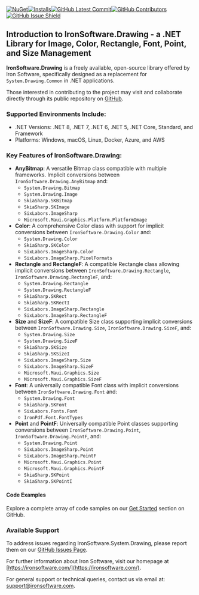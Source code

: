 [![NuGet](https://img.shields.io/nuget/v/IronSoftware.System.Drawing?color=informational&label=latest&logo=nuget)](https://www.nuget.org/packages/IronSoftware.System.Drawing/)[![Installs](https://img.shields.io/nuget/dt/IronSoftware.System.Drawing?color=informational&label=installs&logo=nuget)](https://www.nuget.org/packages/IronSoftware.System.Drawing/)[![GitHub Latest Commit](https://img.shields.io/github/last-commit/iron-software/IronSoftware.Drawing.Common?color=informational&logo=github)](https://github.com/iron-software/IronSoftware.Drawing.Common)[![GitHub Contributors](https://img.shields.io/github/contributors/iron-software/IronSoftware.Drawing.Common?color=informational&logo=github)](https://github.com/iron-software/IronSoftware.Drawing.Common)[![GitHub Issue Shield](https://img.shields.io/github/issues/iron-software/IronSoftware.System.Drawing?logo=GitHub&style=flat-square)](https://github.com/iron-software/IronSoftware.System.Drawing/issues)

## Introduction to IronSoftware.Drawing - a .NET Library for Image, Color, Rectangle, Font, Point, and Size Management

**IronSoftware.Drawing** is a freely available, open-source library offered by Iron Software, specifically designed as a replacement for `System.Drawing.Common` in .NET applications.

Those interested in contributing to the project may visit and collaborate directly through its public repository on [GitHub](https://github.com/iron-software/IronSoftware.System.Drawing/).

### Supported Environments Include:

  * .NET Versions: .NET 8, .NET 7, .NET 6, .NET 5, .NET Core, Standard, and Framework
  * Platforms: Windows, macOS, Linux, Docker, Azure, and AWS

### Key Features of IronSoftware.Drawing:

  * **AnyBitmap**: A versatile Bitmap class compatible with multiple frameworks. Implicit conversions between `IronSoftware.Drawing.AnyBitmap` and:
      * `System.Drawing.Bitmap`
      * `System.Drawing.Image`
      * `SkiaSharp.SKBitmap`
      * `SkiaSharp.SKImage`
      * `SixLabors.ImageSharp`
      * `Microsoft.Maui.Graphics.Platform.PlatformImage`
  * **Color**: A comprehensive Color class with support for implicit conversions between `IronSoftware.Drawing.Color` and:
      * `System.Drawing.Color`
      * `SkiaSharp.SKColor`
      * `SixLabors.ImageSharp.Color`
      * `SixLabors.ImageSharp.PixelFormats`
  * **Rectangle** and **RectangleF**: A compatible Rectangle class allowing implicit conversions between `IronSoftware.Drawing.Rectangle`, `IronSoftware.Drawing.RectangleF`, and:
      * `System.Drawing.Rectangle`
      * `System.Drawing.RectangleF`
      * `SkiaSharp.SKRect`
      * `SkiaSharp.SKRectI`
      * `SixLabors.ImageSharp.Rectangle`
      * `SixLabors.ImageSharp.RectangleF`
  * **Size** and **SizeF**: A compatible Size class supporting implicit conversions between `IronSoftware.Drawing.Size`, `IronSoftware.Drawing.SizeF`, and:
      * `System.Drawing.Size`
      * `System.Drawing.SizeF`
      * `SkiaSharp.SKSize`
      * `SkiaSharp.SKSizeI`
      * `SixLabors.ImageSharp.Size`
      * `SixLabors.ImageSharp.SizeF`
      * `Microsoft.Maui.Graphics.Size`
      * `Microsoft.Maui.Graphics.SizeF`
  * **Font**: A universally compatible Font class with implicit conversions between `IronSoftware.Drawing.Font` and:
      * `System.Drawing.Font`
      * `SkiaSharp.SKFont`
      * `SixLabors.Fonts.Font`
      * `IronPdf.Font.FontTypes`
  * **Point** and **PointF**: Universally compatible Point classes supporting conversions between `IronSoftware.Drawing.Point`, `IronSoftware.Drawing.PointF`, and:
      * `System.Drawing.Point`
      * `SixLabors.ImageSharp.Point`
      * `SixLabors.ImageSharp.PointF`
      * `Microsoft.Maui.Graphics.Point`
      * `Microsoft.Maui.Graphics.PointF`
      * `SkiaSharp.SKPoint`
      * `SkiaSharp.SKPointI`

#### Code Examples

Explore a complete array of code samples on our [Get Started](https://github.com/iron-software/IronSoftware.System.Drawing#using-ironsoftwaredrawing) section on GitHub.

### Available Support

To address issues regarding IronSoftware.System.Drawing, please report them on our [GitHub Issues Page](https://github.com/iron-software/IronSoftware.System.Drawing/issues).

For further information about Iron Software, visit our homepage at [https://ironsoftware.com/](https://ironsoftware.com/).

For general support or technical queries, contact us via email at: [support@ironsoftware.com](mailto:support@ironsoftware.com).